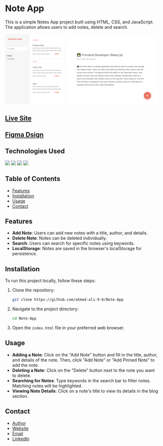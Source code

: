 # Note App

This is a simple Notes App project built using HTML, CSS, and JavaScript. The application allows users to add notes, delete and search.

<img src="./images/Note-App.png" alt="Note App image">

## [Live Site](https://ahmed-ali-9-6.github.io/Note-App/)

## [Figma Dsign](https://www.figma.com/file/FSzGesa0hMQsYPd1B41s8F/Note-app-almdrasa-js-diploma-project?type=design&node-id=0-1&mode=design&t=q4qXoR5CmH9Wfk9T-0)

## Technologies Used

<img src="https://img.icons8.com/color/48/000000/html.png"/> 
<img src="https://img.icons8.com/color/48/000000/css.png"/>
<img src="https://img.icons8.com/color/48/000000/javascript.png"/>
<img src="https://img.icons8.com/color/48/000000/figma.png">

## Table of Contents

- [Features](#features)
- [Installation](#installation)
- [Usage](#usage)
- [Contact](#contact)

## Features

- **Add Note**: Users can add new notes with a title, author, and details.
- **Delete Note**: Notes can be deleted individually.
- **Search**: Users can search for specific notes using keywords.
- **LocalStorage**: Notes are saved in the browser's localStorage for persistence.

## Installation

To run this project locally, follow these steps:

1. Clone the repository:

   ```bash
   git clone https://github.com/ahmed-ali-9-6/Note-App
   ```

2. Navigate to the project directory:

   ```bash
   cd Note-App
   ```

3. Open the `index.html` file in your preferred web browser.

## Usage

- **Adding a Note**: Click on the "Add Note" button and fill in the title, author, and details of the note. Then, click "Add Note" or "Add Pinned Note" to add the note.
- **Deleting a Note**: Click on the "Delete" button next to the note you want to delete.
- **Searching for Notes**: Type keywords in the search bar to filter notes. Matching notes will be highlighted.
- **Viewing Note Details**: Click on a note's title to view its details in the blog section.

## Contact

- [Author](https://github.com/ahmed-ali-9-6)
- [Website](https://ahmed-ali-9-6.github.io/My-Portfolio/)
- [Email](mailto:ahmed.ali.hassan108@gmail.com)
- [LinkedIn](https://www.linkedin.com/in/ahmed-ali-993011215/)
